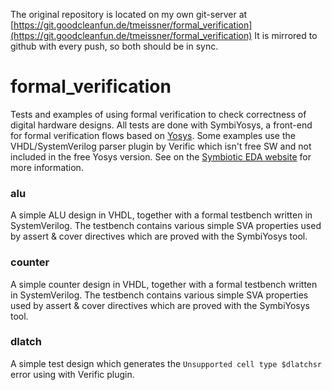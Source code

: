 The original repository is located on my own git-server at [https://git.goodcleanfun.de/tmeissner/formal_verification](https://git.goodcleanfun.de/tmeissner/formal_verification)
It is mirrored to github with every push, so both should be in sync.


# formal_verification

Tests and examples of using formal verification to check correctness of digital hardware designs. All tests are done with SymbiYosys, a front-end for formal verification flows based on [Yosys](https://github.com/YosysHQ). Some examples use the VHDL/SystemVerilog parser plugin by Verific which isn't free SW and not included in the free Yosys version. See on the [Symbiotic EDA website](https://www.symbioticeda.com) for more information. 

### alu
A simple ALU design in VHDL, together with a formal testbench written in SystemVerilog. The testbench contains various simple SVA properties used by assert & cover directives which are proved with the SymbiYosys tool.


### counter
A simple counter design in VHDL, together with a formal testbench written in SystemVerilog. The testbench contains various simple SVA properties used by assert & cover directives which are proved with the SymbiYosys tool.

### dlatch
A simple test design which generates the `Unsupported cell type $dlatchsr` error using with Verific plugin.
